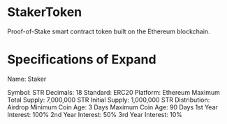 # StakerToken
Proof-of-Stake smart contract token built on the Ethereum blockchain.


# Specifications of Expand

Name: Staker

Symbol: STR
Decimals: 18
Standard: ERC20
Platform: Ethereum
Maximum Total Supply: 7,000,000 STR
Initial Supply: 1,000,000 STR
Distribution: Airdrop
Minimum Coin Age: 3 Days
Maximum Coin Age: 90 Days
1st Year Interest: 100%
2nd Year Interest: 50%
3rd Year Interest: 10%
